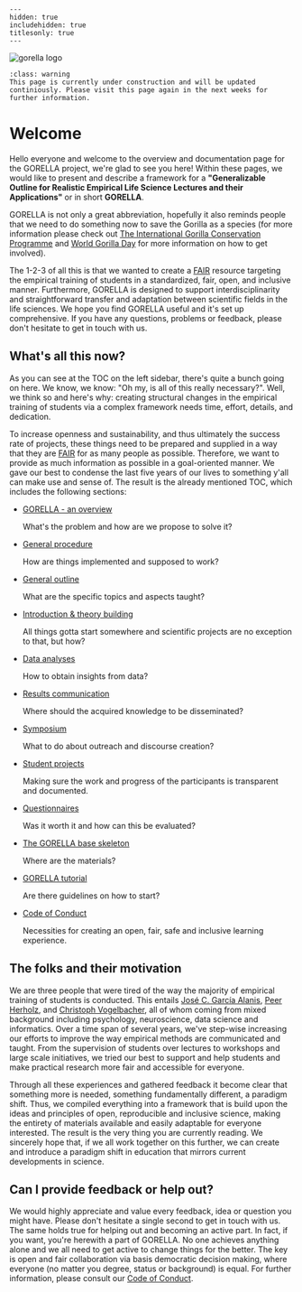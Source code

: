 
```{toctree}
---
hidden: true
includehidden: true
titlesonly: true
---
```

![gorella logo](static/gorella_logo.png)

```{admonition} About the content of this Jupyter Book
:class: warning
This page is currently under construction and will be updated continiously. Please visit this page again in the next weeks for further information.
```

# Welcome  

Hello everyone and welcome to the overview and documentation page for the
GORELLA project, we're glad to see you here! Within these pages, we would like
to present and describe a framework for a **"Generalizable Outline for Realistic
Empirical Life Science Lectures and their Applications"** or in short
**GORELLA**.

GORELLA is not only a great abbreviation, hopefully it also reminds people that
we need to do something now to save the Gorilla as a species (for more
information please check out
[The International Gorilla Conservation Programme](http://igcp.org/) and
[World Gorilla Day](https://www.wwf.org.uk/get-involved/schools/calendar/world-gorilla-day)
for more information on how to get involved).

The 1-2-3 of all this is that we wanted to create a
[FAIR](https://en.wikipedia.org/wiki/FAIR_data) resource targeting the
empirical training of students in a standardized, fair, open, and inclusive
manner. Furthermore, GORELLA is designed to support interdisciplinarity and
straightforward transfer and adaptation between scientific fields 
in the life sciences. We hope you find GORELLA useful and it's set up
comprehensive. If you have any questions, problems or feedback, please don't
hesitate to get in touch with us.


## What's all this now?

As you can see at the TOC on the left sidebar, there's quite a bunch going
on here. We know, we know: "Oh my, is all of this really necessary?". Well, we
think so and here's why: creating structural changes in the empirical training
of students via a complex framework needs time, effort, details, and dedication.

To increase openness and sustainability, and thus ultimately the success rate of
projects, these things need to be prepared and supplied in a way that they are
[FAIR](https://en.wikipedia.org/wiki/FAIR_data) for as many people as possible.
Therefore, we want to provide as much information as possible in a 
goal-oriented manner. We gave our best to condense the last five years of our
lives to something y'all can make use and sense of.
The result is the already mentioned TOC, which includes the following sections:

* [GORELLA - an overview](https://gorella.netlify.app/overview.html)

   What's the problem and how are we propose to solve it?

* [General procedure](https://gorella.netlify.app/procedure.html)

   How are things implemented and supposed to work?

* [General outline](https://gorella.netlify.app/outline.html)

   What are the specific topics and aspects taught?

* [Introduction & theory building](https://gorella.netlify.app/introduction_theory_building.html)

   All things gotta start somewhere and scientific projects are no exception to
   that, but how?

* [Data analyses](https://gorella.netlify.app/data_analyses.html)

   How to obtain insights from data?

* [Results communication](https://gorella.netlify.app/results_communication.html)

   Where should the acquired knowledge to be disseminated?

* [Symposium](https://gorella.netlify.app/symposium.html)

   What to do about outreach and discourse creation?

* [Student projects](https://gorella.netlify.app/projects.html)

   Making sure the work and progress of the participants is transparent and
   documented.

* [Questionnaires](https://gorella.netlify.app/questionnaires.html)

   Was it worth it and how can this be evaluated?

* [The GORELLA base skeleton](https://gorella.netlify.app/base.html)

   Where are the materials?   

* [GORELLA tutorial](https://gorella.netlify.app/tutorial.html)

   Are there guidelines on how to start?

* [Code of Conduct](https://gorella.netlify.app/coc)

   Necessities for creating an open, fair, safe and inclusive learning
   experience.

## The folks and their motivation

We are three people that were tired of the way the majority of empirical
training of students is conducted. This entails [José C. García Alanis](),
[Peer Herholz](), and [Christoph Vogelbacher](), all of whom coming from
mixed background including psychology, neuroscience, data science and
informatics. Over a time span of several years, we've step-wise increasing our
efforts to improve the way empirical methods are communicated and taught.
From the supervision of students over lectures to workshops and large scale
initiatives, we tried our best to support and help students and make practical
research more fair and accessible for everyone.

Through all these experiences and gathered feedback it become clear that
something more is needed, something fundamentally different, a paradigm shift.
Thus, we compiled everything into a framework that is build upon the ideas and
principles of open, reproducible and inclusive science, making the entirety of
materials available and easily adaptable for everyone interested.
The result is the very thing you are currently reading. We sincerely hope that,
if we all work together on this further, we can create and introduce a
paradigm shift in education that mirrors current developments in science.

## Can I provide feedback or help out?

We would highly appreciate and value every feedback, idea or question you
might have. Please don't hesitate a single second to get in touch with us.
The same holds true for helping out and becoming an active part. In fact,
if you want, you're herewith a part of GORELLA. No one achieves anything alone
and we all need to get active to change things for the better. The key
is open and fair collaboration via basis democratic decision making, where
everyone (no matter you degree, status or background) is equal. For further
information, please consult our
[Code of Conduct](https://gorella.netlify.app/coc).
